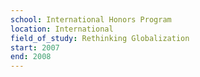 ```yaml
---
school: International Honors Program
location: International
field_of_study: Rethinking Globalization
start: 2007
end: 2008
---
```

